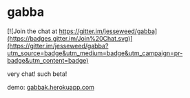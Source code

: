 # gabba

[![Join the chat at https://gitter.im/jesseweed/gabba](https://badges.gitter.im/Join%20Chat.svg)](https://gitter.im/jesseweed/gabba?utm_source=badge&utm_medium=badge&utm_campaign=pr-badge&utm_content=badge)

very chat! such beta!

demo: [gabbak.herokuapp.com](http://gabbak.herokuapp.com)
